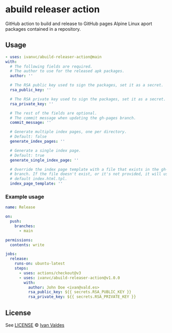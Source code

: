 # abuild releaser action

GitHub action to build and release to GitHub pages Alpine Linux aport packages
contained in a repository.

## Usage

```yaml
- uses: ivanvc/abuild-releaser-action@main
with:
  # The following fields are required.
  # The author to use for the released apk packages.
  author: ''

  # The RSA public key used to sign the packages, set it as a secret.
  rsa_public_key: ''

  # The RSA private key used to sign the packages, set it as a secret.
  rsa_private_key: ''

  # The rest of the fields are optional.
  # The commit message when updating the gh-pages branch.
  commit_message: ''

  # Generate multiple index pages, one per directory.
  # Default: false
  generate_index_pages: ''

  # Generate a single index page.
  # Default: true
  generate_single_index_page: ''

  # Override the index page template with a file that exists in the gh-pages
  # branch. If the file doesn't exist, or it's not provided, it will use the
  # default index.html.tpl.
  index_page_template: ''
```

### Example usage

```yaml
name: Release

on:
  push:
    branches:
      - main

permissions:
  contents: write

jobs:
  release:
    runs-on: ubuntu-latest
    steps:
      - uses: actions/checkout@v3
      - uses: ivanvc/abuild-releaser-action@v1.0.0
        with:
          author: John Doe <ivan@vald.es>
          rsa_public_key: ${{ secrets.RSA_PUBLIC_KEY }}
          rsa_private_key: ${{ secrets.RSA_PRIVATE_KEY }}
```

## License

See [LICENSE](LICENSE) © [Ivan Valdes](https://github.com/ivanvc/)
